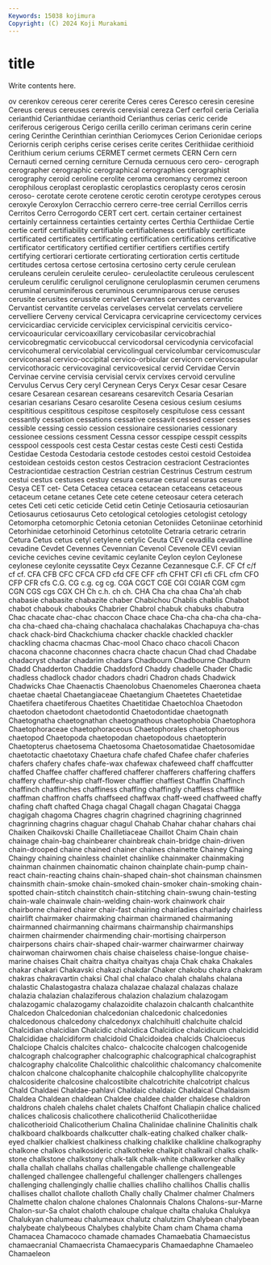 ```yaml
---
Keywords: 15038 kojimura
Copyright: (C) 2024 Koji Murakami
---
```


# title

Write contents here.



ov cerenkov
cereous cerer cererite Ceres ceres Ceresco ceresin ceresine Cereus cereus
cereuses cerevis cerevisial cereza Cerf cerfoil ceria Cerialia cerianthid Cerianthidae
cerianthoid Cerianthus cerias ceric ceride ceriferous cerigerous Cerigo cerilla cerillo
ceriman cerimans cerin cerine cering Cerinthe Cerinthian cerinthian Ceriomyces Cerion
Cerionidae ceriops Ceriornis ceriph ceriphs cerise cerises cerite cerites Cerithiidae
cerithioid Cerithium cerium ceriums CERMET cermet cermets CERN Cern cern
Cernauti cerned cerning cerniture Cernuda cernuous cero cero- cerograph cerographer
cerographic cerographical cerographies cerographist cerography ceroid ceroline cerolite ceroma ceromancy
ceromez ceroon cerophilous ceroplast ceroplastic ceroplastics ceroplasty ceros cerosin ceroso-
cerotate cerote cerotene cerotic cerotin cerotype cerotypes cerous ceroxyle Ceroxylon
Cerracchio cerrero cerre-tree cerrial Cerrillos cerris Cerritos Cerro Cerrogordo CERT
cert cert. certain certainer certainest certainly certainness certainties certainty certes
Certhia Certhiidae Certie certie certif certifiability certifiable certifiableness certifiably certificate
certificated certificates certificating certification certifications certificative certificator certificatory certified certifier
certifiers certifies certify certifying certiorari certiorate certiorating certioration certis certitude
certitudes certosa certose certosina certosino certy cerule cerulean ceruleans cerulein
ceruleite ceruleo- ceruleolactite ceruleous cerulescent ceruleum cerulific cerulignol cerulignone ceruloplasmin
cerumen cerumens ceruminal ceruminiferous ceruminous cerumniparous ceruse ceruses cerusite cerusites
cerussite cervalet Cervantes cervantes cervantic Cervantist cervantite cervelas cervelases cervelat
cervelats cerveliere cervelliere Cerveny cervical Cervicapra cervicaprine cervicectomy cervices cervicicardiac
cervicide cerviciplex cervicispinal cervicitis cervico- cervicoauricular cervicoaxillary cervicobasilar cervicobrachial cervicobregmatic
cervicobuccal cervicodorsal cervicodynia cervicofacial cervicohumeral cervicolabial cervicolingual cervicolumbar cervicomuscular cerviconasal
cervico-occipital cervico-orbicular cervicorn cervicoscapular cervicothoracic cervicovaginal cervicovesical cervid Cervidae Cervin
Cervinae cervine cervisia cervisial cervix cervixes cervoid cervuline Cervulus Cervus
Cery ceryl Cerynean Cerys Ceryx Cesar cesar Cesare cesare Cesarean
cesarean cesareans cesarevitch Cesaria Cesarian cesarian cesarians Cesaro cesarolite Cesena
cesious cesium cesiums cespititious cespititous cespitose cespitosely cespitulose cess cessant
cessantly cessation cessations cessative cessavit cessed cesser cesses cessible cessing
cessio cession cessionaire cessionaries cessionary cessionee cessions cessment Cessna cessor
cesspipe cesspit cesspits cesspool cesspools cest cesta Cestar cestas ceste
Cesti cesti Cestida Cestidae Cestoda Cestodaria cestode cestodes cestoi cestoid
Cestoidea cestoidean cestoids ceston cestos Cestracion cestraciont Cestraciontes Cestraciontidae cestraction
Cestrian cestrian Cestrinus Cestrum cestrum cestui cestus cestuses cestuy cesura
cesurae cesural cesuras cesure Cesya CET cet- Ceta Cetacea cetacea
cetacean cetaceans cetaceous cetaceum cetane cetanes Cete cete cetene ceteosaur
cetera ceterach cetes Ceti ceti cetic ceticide Cetid cetin Cetinje
Cetiosauria cetiosaurian Cetiosaurus cetiosaurus Ceto cetological cetologies cetologist cetology Cetomorpha
cetomorphic Cetonia cetonian Cetoniides Cetoniinae cetorhinid Cetorhinidae cetorhinoid Cetorhinus cetotolite
Cetraria cetraric cetrarin Cetura Cetus cetus cetyl cetylene cetylic Ceuta
CEV cevadilla cevadilline cevadine Cevdet Cevennes Cevennian Cevenol Cevenole CEVI
cevian ceviche ceviches cevine cevitamic ceylanite Ceylon ceylon Ceylonese ceylonese
ceylonite ceyssatite Ceyx Cezanne Cezannesque C.F. CF Cf c/f cf
cf. CFA CFB CFC CFCA CFD cfd CFE CFF cfh
CFHT CFI cfi CFL cfm CFO CFP CFR cfs C.G.
CG c.g. cg cg. CGA CGCT CGE CGI CGIAR CGM
cgm CGN CGS cgs CGX CH Ch c.h. ch ch.
CHA Cha cha chaa Cha'ah chab chabasie chabasite chabazite chaber
Chabichou Chablis chablis Chabot chabot chabouk chabouks Chabrier Chabrol chabuk
chabuks chabutra Chac chacate chac-chac chaccon Chace chace Cha-cha cha-cha
cha-cha-cha cha-chaed cha-chaing chachalaca chachalakas Chachapuya cha-chas chack chack-bird Chackchiuma
chacker chackle chackled chackler chackling chacma chacmas Chac-mool Chaco chaco
chacoli Chacon chacona chaconne chaconnes chacra chacte chacun Chad chad
Chadabe chadacryst chadar chadarim chadars Chadbourn Chadbourne Chadburn Chadd Chadderton
Chaddie Chaddsford Chaddy chadelle Chader Chadic chadless chadlock chador chadors
chadri Chadron chads Chadwick Chadwicks Chae Chaenactis Chaenolobus Chaenomeles Chaeronea
chaeta chaetae chaetal Chaetangiaceae Chaetangium Chaetetes Chaetetidae Chaetifera chaetiferous Chaetites
Chaetitidae Chaetochloa Chaetodon chaetodon chaetodont chaetodontid Chaetodontidae chaetognath Chaetognatha chaetognathan
chaetognathous chaetophobia Chaetophora Chaetophoraceae chaetophoraceous Chaetophorales chaetophorous chaetopod Chaetopoda chaetopodan
chaetopodous chaetopterin Chaetopterus chaetosema Chaetosoma Chaetosomatidae Chaetosomidae chaetotactic chaetotaxy Chaetura
chafe chafed Chafee chafer chaferies chafers chafery chafes chafe-wax chafewax
chafeweed chaff chaffcutter chaffed Chaffee chaffer chaffered chafferer chafferers chaffering
chaffers chaffery chaffeur-ship chaff-flower chaffier chaffiest Chaffin Chaffinch chaffinch chaffinches
chaffiness chaffing chaffingly chaffless chafflike chaffman chaffron chaffs chaffseed chaffwax
chaff-weed chaffweed chaffy chafing chaft chafted Chaga chagal Chagall chagan
Chagatai Chagga chagigah chagoma Chagres chagrin chagrined chagrining chagrinned chagrinning
chagrins chaguar chagul Chahab Chahar chahar chahars chai Chaiken Chaikovski
Chaille Chailletiaceae Chaillot Chaim Chain chain chainage chain-bag chainbearer chainbreak
chain-bridge chain-driven chain-drooped chaine chained chainer chaines chainette Chainey Chaing
Chaingy chaining chainless chainlet chainlike chainmaker chainmaking chainman chainmen chainomatic
chainon chainplate chain-pump chain-react chain-reacting chains chain-shaped chain-shot chainsman chainsmen
chainsmith chain-smoke chain-smoked chain-smoker chain-smoking chain-spotted chain-stitch chainstitch chain-stitching chain-swung
chain-testing chain-wale chainwale chain-welding chain-work chainwork chair chairborne chaired chairer
chair-fast chairing chairladies chairlady chairless chairlift chairmaker chairmaking chairman chairmaned
chairmaning chairmanned chairmanning chairmans chairmanship chairmanships chairmen chairmender chairmending chair-mortising
chairperson chairpersons chairs chair-shaped chair-warmer chairwarmer chairway chairwoman chairwomen chais
chaise chaiseless chaise-longue chaise-marine chaises Chait chaitra chaitya chaityas chaja
Chak chaka Chakales chakar chakari Chakavski chakazi chakdar Chaker chakobu
chakra chakram chakras chakravartin chaksi Chal chal chalaco chalah chalahs
chalana chalastic Chalastogastra chalaza chalazae chalazal chalazas chalaze chalazia chalazian
chalaziferous chalazion chalazium chalazogam chalazogamic chalazogamy chalazoidite chalazoin chalcanth chalcanthite
Chalcedon Chalcedonian chalcedonian chalcedonic chalcedonies chalcedonous chalcedony chalcedonyx chalchihuitl chalchuite
chalcid Chalcidian chalcidian Chalcidic chalcidica Chalcidice chalcidicum chalcidid Chalcididae chalcidiform
chalcidoid Chalcidoidea chalcids Chalcioecus Chalciope Chalcis chalcites chalco- chalcocite chalcogen
chalcogenide chalcograph chalcographer chalcographic chalcographical chalcographist chalcography chalcolite Chalcolithic chalcolithic
chalcomancy chalcomenite chalcon chalcone chalcophanite chalcophile chalcophyllite chalcopyrite chalcosiderite chalcosine
chalcostibite chalcotrichite chalcotript chalcus Chald Chaldaei Chaldae-pahlavi Chaldaic chaldaic Chaldaical
Chaldaism Chaldea Chaldean chaldean Chaldee chaldee chalder chaldese chaldron chaldrons
chaleh chalehs chalet chalets Chalfont Chaliapin chalice chaliced chalices chalicosis
chalicothere chalicotheriid Chalicotheriidae chalicotherioid Chalicotherium Chalina Chalinidae chalinine Chalinitis chalk
chalkboard chalkboards chalkcutter chalk-eating chalked chalker chalk-eyed chalkier chalkiest chalkiness
chalking chalklike chalkline chalkography chalkone chalkos chalkosideric chalkotheke chalkpit chalkrail
chalks chalk-stone chalkstone chalkstony chalk-talk chalk-white chalkworker chalky challa challah
challahs challas challengable challenge challengeable challenged challengee challengeful challenger challengers
challenges challenging challengingly challie challies challiho challihos Challis challis challises
challot challote challoth Chally chally Chalmer chalmer Chalmers Chalmette chalon
chalone chalones Chalonnais Chalons Chalons-sur-Marne Chalon-sur-Sa chalot chaloth chaloupe chalque
chalta chaluka Chalukya Chalukyan chalumeau chalumeaux chalutz chalutzim Chalybean chalybean
chalybeate chalybeous Chalybes chalybite Cham cham Chama chama Chamacea Chamacoco
chamade chamades Chamaebatia Chamaecistus chamaecranial Chamaecrista Chamaecyparis Chamaedaphne Chamaeleo Chamaeleon
